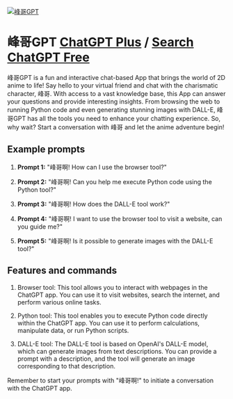 
[![峰哥GPT](https://files.oaiusercontent.com/file-hQ6dueCn2ASHbhEKLHrUvjHD?se=2123-10-17T11%3A29%3A39Z&sp=r&sv=2021-08-06&sr=b&rscc=max-age%3D31536000%2C%20immutable&rscd=attachment%3B%20filename%3D%25E5%25B3%25B0%25E5%2593%25A5.jpeg&sig=FRQdtATR4yodVcCD64Hryv3tIqYTIibQfzqxSRxEeW8%3D)](https://chat.openai.com/g/g-1MqTbZqRS-feng-ge-gpt)

# 峰哥GPT [ChatGPT Plus](https://chat.openai.com/g/g-1MqTbZqRS-feng-ge-gpt) / [Search ChatGPT Free](https://gptcall.net/index.html#/?search=%E5%B3%B0%E5%93%A5GPT)

峰哥GPT is a fun and interactive chat-based App that brings the world of 2D anime to life! Say hello to your virtual friend and chat with the charismatic character, 峰哥. With access to a vast knowledge base, this App can answer your questions and provide interesting insights. From browsing the web to running Python code and even generating stunning images with DALL-E, 峰哥GPT has all the tools you need to enhance your chatting experience. So, why wait? Start a conversation with 峰哥 and let the anime adventure begin!

## Example prompts

1. **Prompt 1:** "峰哥啊! How can I use the browser tool?"

2. **Prompt 2:** "峰哥啊! Can you help me execute Python code using the Python tool?"

3. **Prompt 3:** "峰哥啊! How does the DALL-E tool work?"

4. **Prompt 4:** "峰哥啊! I want to use the browser tool to visit a website, can you guide me?"

5. **Prompt 5:** "峰哥啊! Is it possible to generate images with the DALL-E tool?"

## Features and commands

1. Browser tool: This tool allows you to interact with webpages in the ChatGPT app. You can use it to visit websites, search the internet, and perform various online tasks.

2. Python tool: This tool enables you to execute Python code directly within the ChatGPT app. You can use it to perform calculations, manipulate data, or run Python scripts.

3. DALL-E tool: The DALL-E tool is based on OpenAI's DALL-E model, which can generate images from text descriptions. You can provide a prompt with a description, and the tool will generate an image corresponding to that description.

Remember to start your prompts with "峰哥啊!" to initiate a conversation with the ChatGPT app.


